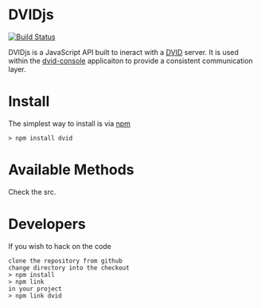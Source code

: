 DVIDjs
======
[![Build Status](https://drone.io/github.com/janelia-flyem/dvidjs/status.png)](https://drone.io/github.com/janelia-flyem/dvidjs/latest)

DVIDjs is a JavaScript API built to ineract with a [DVID](https://github.com/janelia-flyem/dvid) server. It is used within the
[dvid-console](https://github.com/janelia-flyem/dvid-console) applicaiton to provide a consistent communication layer.


Install
=======
The simplest way to install is via [npm](https://www.npmjs.com)

    > npm install dvid

Available Methods
=================
Check the src.

Developers
==========

If you wish to hack on the code
    
    clone the repository from github
    change directory into the checkout
    > npm install
    > npm link
    in your project
    > npm link dvid
